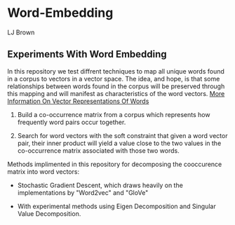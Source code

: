 # Word-Embedding
LJ Brown
## Experiments With Word Embedding 

In this repository we test diffrent techniques to map all unique words found in a corpus to vectors in a vector space. The idea, and hope, is that some relationships between words found in the corpus will be preserved through this mapping and will manifest as characteristics of the word vectors. [More Information On Vector Representations Of Words](https://www.tensorflow.org/tutorials/word2vec)

1. Build a co-occurrence matrix from a corpus which represents how frequently word pairs occur together.

1. Search for word vectors with the soft constraint that given a word vector pair, their inner product will yield a value close to the two values in the co-occurrence matrix associated with those two words.

Methods implimented in this repository for decomposing the cooccurence matrix into word vectors:

* Stochastic Gradient Descent, which draws heavily on the implementations by "Word2vec" and "GloVe"

* With experimental methods using Eigen Decomposition and Singular Value Decomposition.
